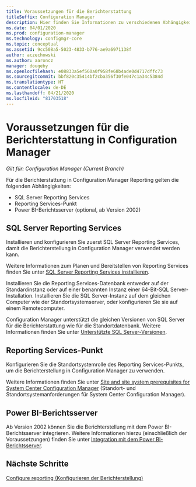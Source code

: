 ```yaml
---
title: Voraussetzungen für die Berichterstattung
titleSuffix: Configuration Manager
description: Hier finden Sie Informationen zu verschiedenen Abhängigkeiten, die sich auf die Nutzung der Berichterstellung in Configuration Manager auswirken.
ms.date: 04/01/2020
ms.prod: configuration-manager
ms.technology: configmgr-core
ms.topic: conceptual
ms.assetid: 9cc508a5-5023-4833-b776-ae9a6971138f
author: aczechowski
ms.author: aaroncz
manager: dougeby
ms.openlocfilehash: e08833a5ef560a0f958fe68b4ade0d4717dffc73
ms.sourcegitcommit: bbf820c35414bf2cba356f30fe047c1a34c5384d
ms.translationtype: HT
ms.contentlocale: de-DE
ms.lasthandoff: 04/21/2020
ms.locfileid: "81703518"
---
```

# <a name="prerequisites-for-reporting-in-configuration-manager"></a>Voraussetzungen für die Berichterstattung in Configuration Manager

*Gilt für: Configuration Manager (Current Branch)*

Für die Berichterstattung in Configuration Manager Reporting gelten die folgenden Abhängigkeiten:

- SQL Server Reporting Services
- Reporting Services-Punkt
- Power BI-Berichtsserver (optional, ab Version 2002)

## <a name="sql-server-reporting-services"></a>SQL Server Reporting Services

Installieren und konfigurieren Sie zuerst SQL Server Reporting Services, damit die Berichterstellung in Configuration Manager verwendet werden kann.

Weitere Informationen zum Planen und Bereitstellen von Reporting Services finden Sie unter [SQL Server Reporting Services installieren](https://docs.microsoft.com/sql/reporting-services/install-windows/install-reporting-services).

Installieren Sie die Reporting Services-Datenbank entweder auf der Standardinstanz oder auf einer benannten Instanz einer 64-Bit-SQL Server-Installation. Installieren Sie die SQL Server-Instanz auf dem gleichen Computer wie der Standortsystemserver, oder konfigurieren Sie sie auf einem Remotecomputer.

Configuration Manager unterstützt die gleichen Versionen von SQL Server für die Berichterstattung wie für die Standortdatenbank. Weitere Informationen finden Sie unter [Unterstützte SQL Server-Versionen](../../plan-design/configs/support-for-sql-server-versions.md#bkmk_SQLVersions).

## <a name="reporting-services-point"></a>Reporting Services-Punkt

Konfigurieren Sie die Standortsystemrolle des Reporting Services-Punkts, um die Berichterstellung in Configuration Manager zu verwenden.

Weitere Informationen finden Sie unter [Site and site system prerequisites for System Center Configuration Manager](../../plan-design/configs/site-and-site-system-prerequisites.md#bkmk_2012RSpoint) (Standort- und Standortsystemanforderungen für System Center Configuration Manager).

## <a name="power-bi-report-server"></a>Power BI-Berichtsserver

Ab Version 2002 können Sie die Berichterstellung mit dem Power BI-Berichtsserver integrieren. Weitere Informationen hierzu (einschließlich der Voraussetzungen) finden Sie unter [Integration mit dem Power BI-Berichtsserver](powerbi-report-server.md).

## <a name="next-steps"></a>Nächste Schritte

[Configure reporting (Konfigurieren der Berichterstellung)](configuring-reporting.md)
